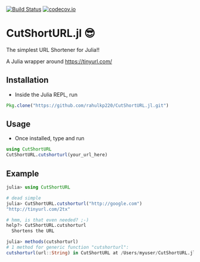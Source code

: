 [![Build Status](https://travis-ci.org/rahulkp220/CutShortURL.jl.svg?branch=master)](https://travis-ci.org/rahulkp220/CutShortURL.jl)
[![codecov.io](http://codecov.io/github/rahulkp220/CutShortURL.jl/coverage.svg?branch=master)](http://codecov.io/github/rahulkp220/CutShortURL.jl?branch=master)

# CutShortURL.jl :sunglasses:
The simplest URL Shortener for Julia!! 

A Julia wrapper around https://tinyurl.com/

## Installation
* Inside the Julia REPL, run 
```julia
Pkg.clone("https://github.com/rahulkp220/CutShortURL.jl.git")
```

## Usage
* Once installed, type and run
```julia
using CutShortURL 
CutShortURL.cutshorturl(your_url_here)
```


## Example
```julia
julia> using CutShortURL

# dead simple
julia> CutShortURL.cutshorturl("http://google.com")
"http://tinyurl.com/2tx"

# hmm, is that even needed? ;-)
help?> CutShortURL.cutshorturl
  Shortens the URL

julia> methods(cutshorturl)
# 1 method for generic function "cutshorturl":
cutshorturl(url::String) in CutShortURL at /Users/myuser/CutShortURL.jl/src/CutShortURL.jl:8
```
